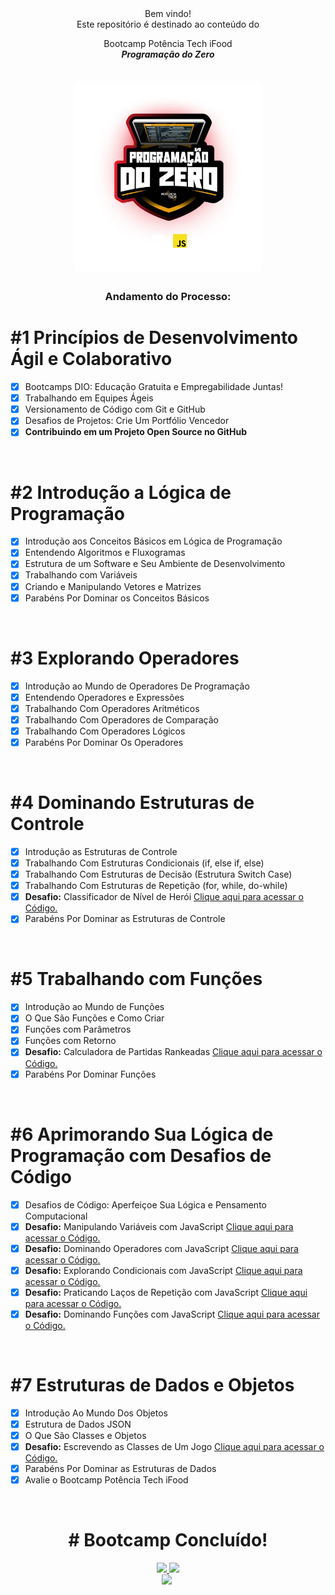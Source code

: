 <div align="center">
Bem vindo!
<br/>Este repositório é destinado ao conteúdo do
<p>Bootcamp Potência Tech iFood <br/> <b><i>Programação do Zero </i></b></h1></p>
<h1><img height="300vh" src="img/logo.webp"></h1>

<h3>Andamento do Processo:</h3>
</div>

# #1 Princípios de Desenvolvimento Ágil e Colaborativo

- [X] Bootcamps DIO: Educação Gratuita e Empregabilidade Juntas!
- [X] Trabalhando em Equipes Ágeis
- [X] Versionamento de Código com Git e GitHub
- [X] Desafios de Projetos: Crie Um Portfólio Vencedor
- [X] **Contribuindo em um Projeto Open Source no GitHub**

<br/>

# #2 Introdução a Lógica de Programação

- [X] Introdução aos Conceitos Básicos em Lógica de Programação
- [X] Entendendo Algoritmos e Fluxogramas
- [X] Estrutura de um Software e Seu Ambiente de Desenvolvimento
- [X] Trabalhando com Variáveis
- [X] Criando e Manipulando Vetores e Matrizes
- [X] Parabéns Por Dominar os Conceitos Básicos

<br/>

# #3 Explorando Operadores

- [X] Introdução ao Mundo de Operadores De Programação
- [X] Entendendo Operadores e Expressões
- [X] Trabalhando Com Operadores Aritméticos
- [X] Trabalhando Com Operadores de Comparação
- [X] Trabalhando Com Operadores Lógicos
- [X] Parabéns Por Dominar Os Operadores

<br/>

# #4 Dominando Estruturas de Controle

- [X] Introdução as Estruturas de Controle
- [X] Trabalhando Com Estruturas Condicionais (if, else if, else)
- [X] Trabalhando Com Estruturas de Decisão (Estrutura Switch Case)
- [X] Trabalhando Com Estruturas de Repetição (for, while, do-while)
- [X] **Desafio:** Classificador de Nível de Herói [Clique aqui para acessar o Código.](https://github.com/htonioni/javascript-dio._/blob/main/desafios-de-projeto/nivelHeroi.js)
- [X] Parabéns Por Dominar as Estruturas de Controle

<br/>

# #5 Trabalhando com Funções

- [X] Introdução ao Mundo de Funções
- [X] O Que São Funções e Como Criar
- [X] Funções com Parâmetros
- [X] Funções com Retorno
- [X] **Desafio:** Calculadora de Partidas Rankeadas [Clique aqui para acessar o Código.](https://github.com/htonioni/javascript-dio._/blob/main/desafios-de-projeto/calculadoraPartidas.js)
- [X] Parabéns Por Dominar Funções

<br/>

# #6 Aprimorando Sua Lógica de Programação com Desafios de Código

- [X] Desafios de Código: Aperfeiçoe Sua Lógica e Pensamento Computacional
- [X] **Desafio:** Manipulando Variáveis com JavaScript [Clique aqui para acessar o Código.](https://github.com/htonioni/javascript-dio._/blob/main/desafios-de-codigo/#1.js)
- [X] **Desafio:** Dominando Operadores com JavaScript [Clique aqui para acessar o Código.](https://github.com/htonioni/javascript-dio._/blob/main/desafios-de-codigo/#2.js)
- [X] **Desafio:** Explorando Condicionais com JavaScript [Clique aqui para acessar o Código.](https://github.com/htonioni/javascript-dio._/blob/main/desafios-de-codigo/#3.js)
- [X] **Desafio:** Praticando Laços de Repetição com JavaScript [Clique aqui para acessar o Código.](https://github.com/htonioni/javascript-dio._/blob/main/desafios-de-codigo/#4.js)
- [X] **Desafio:** Dominando Funções com JavaScript [Clique aqui para acessar o Código.](https://github.com/htonioni/javascript-dio._/blob/main/desafios-de-codigo/#5.js)

<br/>

# #7 Estruturas de Dados e Objetos

- [X] Introdução Ao Mundo Dos Objetos
- [X] Estrutura de Dados JSON
- [X] O Que São Classes e Objetos
- [X] **Desafio:** Escrevendo as Classes de Um Jogo [Clique aqui para acessar o Código.]()
- [X] Parabéns Por Dominar as Estruturas de Dados
- [X] Avalie o Bootcamp Potência Tech iFood

<br/>

<div align="center">
    <h1># Bootcamp Concluído!</h1>
    <a href="https://www.linkedin.com/in/htonioni/" target="_blank"><img height="25vh" src="https://github.com/leticiapalaro/leticiapalaro/blob/main/linkedin.png?raw=true" target="_blank">
    </a>
    <a href = "mailto:htonioni@outlook.com"><img height="25vh" src="https://github.com/leticiapalaro/leticiapalaro/blob/main/contato.png?raw=true" target="_blank"></a><br>
    <img src="https://hermes.digitalinnovation.one/certificates/cover/9DB4BADB.jpg">
    <img height="200vh" src=""><br>

</div>
